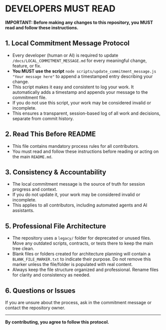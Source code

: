# DEVELOPERS MUST READ

**IMPORTANT: Before making any changes to this repository, you MUST read and follow these instructions.**

## 1. Local Commitment Message Protocol
- Every developer (human or AI) is required to update `/docs/LOCAL_COMMITMENT_MESSAGE.md` for every meaningful change, feature, or fix.
- **You MUST use the script** `node scripts/update_commitment_message.js "Your message here"` to append a timestamped entry describing your change.
- This script makes it easy and consistent to log your work. It automatically adds a timestamp and appends your message to the commitment file.
- If you do not use this script, your work may be considered invalid or incomplete.
- This ensures a transparent, session-based log of all work and decisions, separate from commit history.

## 2. Read This Before README
- This file contains mandatory process rules for all contributors.
- You must read and follow these instructions before reading or acting on the main `README.md`.

## 3. Consistency & Accountability
- The local commitment message is the source of truth for session progress and context.
- If you do not update it, your work may be considered invalid or incomplete.
- This applies to all contributors, including automated agents and AI assistants.


## 5. Professional File Architecture
- The repository uses a `legacy/` folder for deprecated or unused files. Move any outdated scripts, contracts, or tests there to keep the main tree clean.
- Blank files or folders created for architecture planning will contain a `BLANK_FILE_MARKER.txt` to indicate their purpose. Do not remove this marker unless the file/folder is populated with real content.
- Always keep the file structure organized and professional. Rename files for clarity and consistency as needed.

## 6. Questions or Issues
If you are unsure about the process, ask in the commitment message or contact the repository owner.

---
**By contributing, you agree to follow this protocol.**
